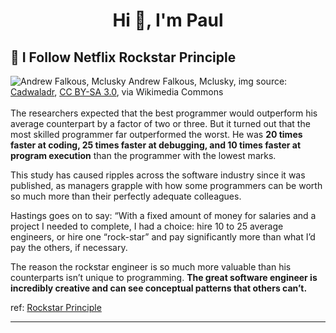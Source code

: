 <h1 align="center">Hi 👋, I'm Paul</h1>

## 🤘 I Follow Netflix Rockstar Principle
  <firgure align="center">
    <img src="https://upload.wikimedia.org/wikipedia/commons/f/f6/Andy_%22Falco%22_Falkous_in_Minneapolis_2012_%28cropped%29.jpg" alt="Andrew Falkous, Mclusky" />
  </firgure>
  Andrew Falkous, Mclusky, img source: <a href="https://commons.wikimedia.org/wiki/File:Andy_%22Falco%22_Falkous_in_Minneapolis_2012_(cropped).jpg">Cadwaladr</a>, <a href="https://creativecommons.org/licenses/by-sa/3.0">CC BY-SA 3.0</a>, via Wikimedia Commons
  <br />
  <br />
  The researchers expected that the best programmer would outperform his average counterpart by a factor of two or three. But it turned out that the most skilled programmer far outperformed the worst. He was <b>20 times faster at coding, 25 times faster at debugging, and 10 times faster at program execution</b> than the programmer with the lowest marks.

  This study has caused ripples across the software industry since it was published, as managers grapple with how some programmers can be worth so much more than their perfectly adequate colleagues.

  Hastings goes on to say: “With a fixed amount of money for salaries and a project I needed to complete, I had a choice: hire 10 to 25 average engineers, or hire one “rock-star” and pay significantly more than what I’d pay the others, if necessary.

  The reason the rockstar engineer is so much more valuable than his counterparts isn’t unique to programming. <b>The great software engineer is incredibly creative and can see conceptual patterns that others can’t.</b>

  ref: [Rockstar Principle](https://www.rwaconsultants.com/news/rock-star-software-engineers-worth-their-weight-in-gold)

<hr/>
